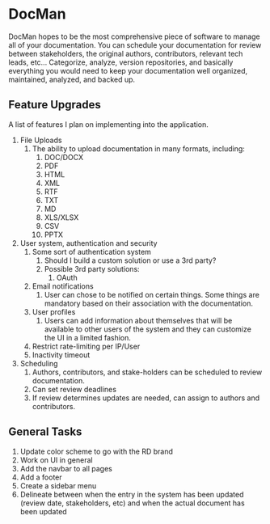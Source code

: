# DocMan

DocMan hopes to be the most comprehensive piece of software to manage all of your documentation. You can schedule your documentation for review between stakeholders, the original authors, contributors, relevant tech leads, etc... Categorize, analyze, version repositories, and basically everything you would need to keep your documentation well organized, maintained, analyzed, and backed up.

## Feature Upgrades

A list of features I plan on implementing into the application.

1. File Uploads
   1. The ability to upload documentation in many formats, including:
      1.  DOC/DOCX
      2.  PDF
      3.  HTML
      4.  XML
      5.  RTF
      6.  TXT
      7.  MD
      8.  XLS/XLSX
      9.  CSV
      10. PPTX
2. User system, authentication and security
   1. Some sort of authentication system
      1. Should I build a custom solution or use a 3rd party?
      2. Possible 3rd party solutions:
         1. OAuth
   2. Email notifications
      1. User can chose to be notified on certain things. Some things are mandatory based on their association with the documentation.
   3. User profiles
      1. Users can add information about themselves that will be available to other users of the system and they can customize the UI in a limited fashion.
   4. Restrict rate-limiting per IP/User
   5. Inactivity timeout
3. Scheduling
   1. Authors, contributors, and stake-holders can be scheduled to review documentation.
   2. Can set review deadlines
   3. If review determines updates are needed, can assign to authors and contributors.

## General Tasks

1. Update color scheme to go with the RD brand
2. Work on UI in general
3. Add the navbar to all pages
4. Add a footer
5. Create a sidebar menu
6. Delineate between when the entry in the system has been updated (review date, stakeholders, etc) and when the actual document has been updated